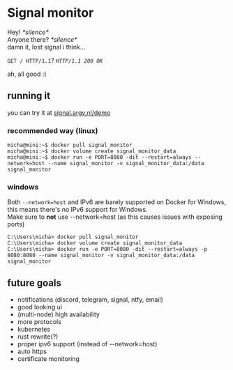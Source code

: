 # Signal monitor

Hey! *\*silence\**  
Anyone there? *\*silence\**  
damn it, lost signal i think...  

`GET / HTTP/1.1`? *`HTTP/1.1 200 OK`*  

ah, all good :\)

## running it

you can try it at [signal.argv.nl/demo](https://signal.argv.nl/demo)

### recommended way (linux)

```ShellSession
micha@mini:~$ docker pull signal_monitor
micha@mini:~$ docker volume create signal_monitor_data
micha@mini:~$ docker run -e PORT=8080 -dit --restart=always --network=host --name signal_monitor -v signal_monitor_data:/data signal_monitor
```

### windows

Both `--network=host` and IPv6 are barely supported on Docker for Windows, this means there's no IPv6 support for Windows.  
Make sure to **not** use --network=host (as this causes issues with exposing ports)

```ShellSession
C:\Users\micha> docker pull signal_monitor
C:\Users\micha> docker volume create signal_monitor_data
C:\Users\micha> docker run -e PORT=8080 -dit --restart=always -p 8080:8080 --name signal_monitor -v signal_monitor_data:/data signal_monitor
```

## future goals

- notifications (discord, telegram, signal, ntfy, email)
- good looking ui
- (multi-node) high availability
- more protocols
- kubernetes
- rust rewrite(?)
- proper ipv6 support (instead of --network=host)
- auto https
- certificate monitoring
